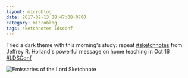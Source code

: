 ```yaml
---
layout: microblog
date: 2017-02-13 08:47:08-0700
category: microblog
tags: sketchnotes ldsconf
---
```

Tried a dark theme with this morning's study: repeat [#sketchnotes](/tags/sketchnotes) from Jeffrey R. Holland's powerful message on home teaching in Oct 16 [#LDSConf](/tags/ldsconf)

![Emissaries of the Lord Sketchnote](/images/microblog/201702130847.jpg)
